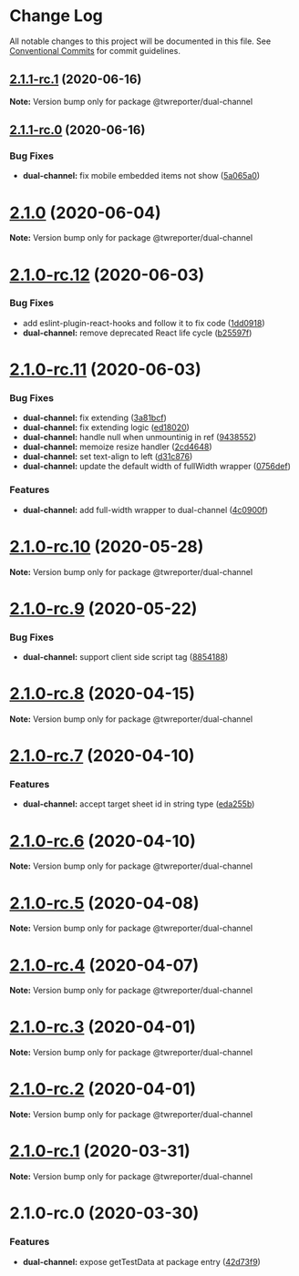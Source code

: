 # Change Log

All notable changes to this project will be documented in this file.
See [Conventional Commits](https://conventionalcommits.org) for commit guidelines.

## [2.1.1-rc.1](https://github.com/twreporter/orangutan-monorepo/compare/@twreporter/dual-channel@2.1.1-rc.0...@twreporter/dual-channel@2.1.1-rc.1) (2020-06-16)

**Note:** Version bump only for package @twreporter/dual-channel





## [2.1.1-rc.0](https://github.com/twreporter/orangutan-monorepo/compare/@twreporter/dual-channel@2.1.0...@twreporter/dual-channel@2.1.1-rc.0) (2020-06-16)


### Bug Fixes

* **dual-channel:** fix mobile embedded items not show ([5a065a0](https://github.com/twreporter/orangutan-monorepo/commit/5a065a0a1f8e280540d554ffc26040434562791d))





# [2.1.0](https://github.com/twreporter/orangutan-monorepo/compare/@twreporter/dual-channel@2.1.0-rc.12...@twreporter/dual-channel@2.1.0) (2020-06-04)

**Note:** Version bump only for package @twreporter/dual-channel





# [2.1.0-rc.12](https://github.com/twreporter/orangutan-monorepo/compare/@twreporter/dual-channel@2.1.0-rc.11...@twreporter/dual-channel@2.1.0-rc.12) (2020-06-03)


### Bug Fixes

* add eslint-plugin-react-hooks and follow it to fix code ([1dd0918](https://github.com/twreporter/orangutan-monorepo/commit/1dd0918b471a487bf5eeaddbcece386585d7b4a4))
* **dual-channel:** remove deprecated React life cycle ([b25597f](https://github.com/twreporter/orangutan-monorepo/commit/b25597fdba198afceea6c7a2870e14ddd6e06036))





# [2.1.0-rc.11](https://github.com/twreporter/orangutan-monorepo/compare/@twreporter/dual-channel@2.1.0-rc.10...@twreporter/dual-channel@2.1.0-rc.11) (2020-06-03)


### Bug Fixes

* **dual-channel:** fix extending ([3a81bcf](https://github.com/twreporter/orangutan-monorepo/commit/3a81bcf164cd03f6e1af7d35a97df8afb2ab9edc))
* **dual-channel:** fix extending logic ([ed18020](https://github.com/twreporter/orangutan-monorepo/commit/ed18020cddddefc9a464fde8761fac5f2d220a35))
* **dual-channel:** handle null when unmountinig in ref ([9438552](https://github.com/twreporter/orangutan-monorepo/commit/943855276f5842a165fe1ca43e5ffaa17dfec3ba))
* **dual-channel:** memoize resize handler ([2cd4648](https://github.com/twreporter/orangutan-monorepo/commit/2cd46481d89c980d85afc04e4a47f9e01003c9d0))
* **dual-channel:** set text-align to left ([d31c876](https://github.com/twreporter/orangutan-monorepo/commit/d31c876d811c5fa27add36b4c51a4a1a301fffe4))
* **dual-channel:** update the default width of fullWidth wrapper ([0756def](https://github.com/twreporter/orangutan-monorepo/commit/0756deffd9cfe38a1b0032949a467ae028a23607))


### Features

* **dual-channel:** add full-width wrapper to dual-channel ([4c0900f](https://github.com/twreporter/orangutan-monorepo/commit/4c0900f8148974f4daaad2e6d7cb3f0f59c9c6bc))





# [2.1.0-rc.10](https://github.com/twreporter/orangutan-monorepo/compare/@twreporter/dual-channel@2.1.0-rc.9...@twreporter/dual-channel@2.1.0-rc.10) (2020-05-28)

**Note:** Version bump only for package @twreporter/dual-channel





# [2.1.0-rc.9](https://github.com/twreporter/orangutan-monorepo/compare/@twreporter/dual-channel@2.1.0-rc.8...@twreporter/dual-channel@2.1.0-rc.9) (2020-05-22)


### Bug Fixes

* **dual-channel:** support client side script tag ([8854188](https://github.com/twreporter/orangutan-monorepo/commit/8854188fc9ab9ebd94510a8b8a9385c3c1d85714))





# [2.1.0-rc.8](https://github.com/twreporter/orangutan-monorepo/compare/@twreporter/dual-channel@2.1.0-rc.7...@twreporter/dual-channel@2.1.0-rc.8) (2020-04-15)

**Note:** Version bump only for package @twreporter/dual-channel





# [2.1.0-rc.7](https://github.com/twreporter/orangutan-monorepo/compare/@twreporter/dual-channel@2.1.0-rc.6...@twreporter/dual-channel@2.1.0-rc.7) (2020-04-10)


### Features

* **dual-channel:** accept target sheet id in string type ([eda255b](https://github.com/twreporter/orangutan-monorepo/commit/eda255b6f29fa97a0741a07298712f18b9e5ed98))





# [2.1.0-rc.6](https://github.com/twreporter/orangutan-monorepo/compare/@twreporter/dual-channel@2.1.0-rc.5...@twreporter/dual-channel@2.1.0-rc.6) (2020-04-10)

**Note:** Version bump only for package @twreporter/dual-channel





# [2.1.0-rc.5](https://github.com/twreporter/orangutan-monorepo/compare/@twreporter/dual-channel@2.1.0-rc.4...@twreporter/dual-channel@2.1.0-rc.5) (2020-04-08)

**Note:** Version bump only for package @twreporter/dual-channel





# [2.1.0-rc.4](https://github.com/twreporter/orangutan-monorepo/compare/@twreporter/dual-channel@2.1.0-rc.3...@twreporter/dual-channel@2.1.0-rc.4) (2020-04-07)

**Note:** Version bump only for package @twreporter/dual-channel





# [2.1.0-rc.3](https://github.com/twreporter/orangutan-monorepo/compare/@twreporter/dual-channel@2.1.0-rc.2...@twreporter/dual-channel@2.1.0-rc.3) (2020-04-01)

**Note:** Version bump only for package @twreporter/dual-channel





# [2.1.0-rc.2](https://github.com/twreporter/orangutan-monorepo/compare/@twreporter/dual-channel@2.1.0-rc.1...@twreporter/dual-channel@2.1.0-rc.2) (2020-04-01)

**Note:** Version bump only for package @twreporter/dual-channel





# [2.1.0-rc.1](https://github.com/twreporter/orangutan-monorepo/compare/@twreporter/dual-channel@2.1.0-rc.0...@twreporter/dual-channel@2.1.0-rc.1) (2020-03-31)

**Note:** Version bump only for package @twreporter/dual-channel





# 2.1.0-rc.0 (2020-03-30)


### Features

* **dual-channel:** expose getTestData at package entry ([42d73f9](https://github.com/twreporter/orangutan-monorepo/commit/42d73f90f9b02f9c628e82350d331ed9e2a451e4))
